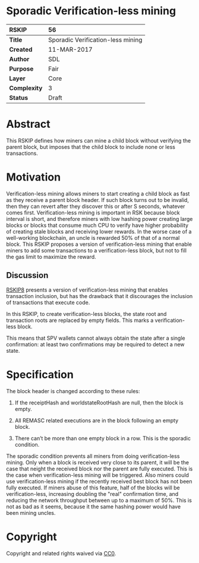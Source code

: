 # Sporadic Verification-less mining

|RSKIP          |56           |
| :------------ |:-------------|
|**Title**      |Sporadic Verification-less mining|
|**Created**    |11-MAR-2017 |
|**Author**     |SDL |
|**Purpose**    |Fair |
|**Layer**      |Core |
|**Complexity** |3 |
|**Status**     |Draft |

# **Abstract**

This RSKIP defines how miners can mine a child block without verifying the parent block, but imposes that the child block to include none or less transactions.

# **Motivation**

Verification-less mining allows miners to start creating a child block as fast as they receive a parent block header. If such block turns out to be invalid, then they can revert after they discover this or after S seconds, whatever comes first. Verification-less mining is important in RSK because block interval is short, and therefore miners with low hashing power creating large blocks or blocks that consume much CPU to verify have higher probability of creating stale blocks and receiving lower rewards. In the worse case of a well-working blockchain, an uncle is rewarded 50% of that of a normal block. This RSKIP proposes a version of verification-less mining that enable miners to add some transactions to a verification-less block, but not to fill the gas limit to maximize the reward.

## Discussion

[RSKIP8] presents a version of verification-less mining that enables transaction inclusion, but has the drawback that it discourages the inclusion of transactions that execute code.

In this RSKIP, to create verification-less blocks, the state root and transaction roots are replaced by empty fields. This marks a verification-less block.

This means that SPV wallets cannot always obtain the state after a single confirmation: at least two confirmations may be required to detect a new state.

# **Specification**

The block header is changed according to these rules:

1. If the receiptHash and worldstateRootHash are null, then the block is empty.

2. All REMASC related executions are in the block following an empty block.

3. There can’t be more than one empty block in a row. This is the sporadic condition.

The sporadic condition prevents all miners from doing verification-less mining. Only when a block is received very close to its parent, it will be the case that neight the received block nor the parent are fully executed. This is the case when verification-less mining will be triggered. Also miners could use verification-less mining if the recently received best block has not been fully executed. If miners abuse of this feature, half of the blocks will be verification-less, increasing doubling the "real" confirmation time, and reducing the network throughput between up to a maximum of 50%.  This is not as bad as it seems, because it the same hashing power would have been mining uncles.

[RSKIP8]: https://github.com/rsksmart/RSKIPs/blob/master/IPs/RSKIP08.md		

# **Copyright**

Copyright and related rights waived via [CC0](https://creativecommons.org/publicdomain/zero/1.0/).